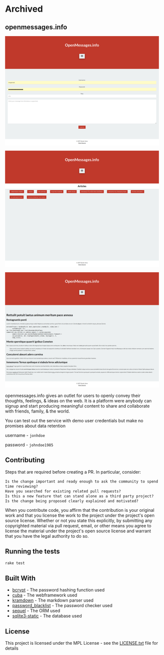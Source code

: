 # Archived

## openmessages.info

![example picture 1](https://raw.githubusercontent.com/rangeroob/openmessages.info/master/Screenshot_2021-10-24%20OpenMessages%20info.png "Example Homepage")

![example picture 2](https://raw.githubusercontent.com/rangeroob/openmessages.info/master/Screenshot_2021-10-24%20OpenMessages%20info(1).png "Example List of Articles")

![example picture 3](https://raw.githubusercontent.com/rangeroob/openmessages.info/master/Screenshot_2021-10-24%208bceaea2%201712%204358%2090c9%205b351b698fd8.png "Example Article")

openmessages.info gives an outlet for users to openly convey their thoughts, feelings, & ideas
on the web. It is a platform were anybody can signup and start producing meaningful content
to share and collaborate with friends, family, & the world.

You can test out the service with demo user credentials but make no promises about data retention

username - ```jonhdoe```

password - ```johndoe1985```


## Contributing

Steps that are required before creating a PR. In particular, consider:

    Is the change important and ready enough to ask the community to spend time reviewing?
    Have you searched for existing related pull requests?
    Is this a new feature that can stand alone as a third party project?
    Is the change being proposed clearly explained and motivated?

When you contribute code, you affirm that the contribution is your original work and that you license the work to the project under the project's open source license. Whether or not you state this explicitly, by submitting any copyrighted material via pull request, email, or other means you agree to license the material under the project's open source license and warrant that you have the legal authority to do so.

## Running the tests

```
rake test
```

## Built With

* [bcrypt](https://github.com/codahale/bcrypt-ruby) - The password hashing function used
* [cuba](https://github.com/soveran/cuba) - The webframework used
* [kramdown](https://github.com/gettalong/kramdown) - The markdown parser used
* [password_blacklist](https://github.com/gchan/password_blacklist) - The password checker used
* [sequel](https://github.com/jeremyevans/sequel) - The ORM used
* [sqlite3-static](https://github.com/Instabridge/sqlite3-ruby-static/) - The database used

## License

This project is licensed under the MPL License - see the [LICENSE.txt](LICENSE.txt) file for details
